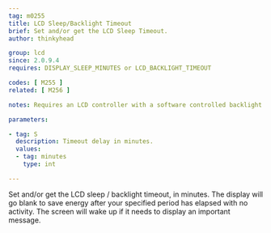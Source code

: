 ```yaml
---
tag: m0255
title: LCD Sleep/Backlight Timeout
brief: Set and/or get the LCD Sleep Timeout.
author: thinkyhead

group: lcd
since: 2.0.9.4
requires: DISPLAY_SLEEP_MINUTES or LCD_BACKLIGHT_TIMEOUT

codes: [ M255 ]
related: [ M256 ]

notes: Requires an LCD controller with a software controlled backlight or sleep function.

parameters:

- tag: S
  description: Timeout delay in minutes.
  values:
  - tag: minutes
    type: int

---
```


Set and/or get the LCD sleep / backlight timeout, in minutes. The display will go blank to save energy after your specified period has elapsed with no activity. The screen will wake up if it needs to display an important message.
